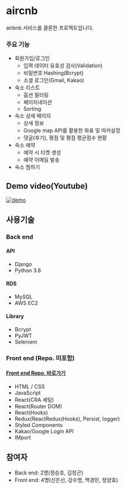 # aircnb
airbnb 서비스를 클론한 프로젝트입니다.

### 주요 기능
- 회원가입/로그인
  - 입력 데이터 유효성 검사(Validation)
  - 비밀번호 Hashing(Bcrypt)
  - 소셜 로그인(Gmail, Kakao)
- 숙소 리스트
  - 옵션 필터링
  - 페이지네이션
  - Sorting
- 숙소 상세 페이지
  - 상세 정보
  - Google map API를 활용한 좌표 및 마커설정
  - 댓글(후기), 평점 및 평점 평균점수 현황
- 숙소 예약
  - 예약 시 티켓 생성
  - 예약 이메일 발송
- 숙소 찜하기

## Demo video(Youtube)
[![demo](https://img.youtube.com/vi/RkZ5UUSsRQ/maxresdefault.jpg)](https://www.youtube.com/watch?v=-RkZ5UUSsRQ)

## 사용기술

### Back end

#### API
- Django
- Python 3.8

#### RDS
- MySQL
- AWS EC2

#### Library
- Bcrypt
- PyJWT
- Seleniem

### Front end (Repo. 미포함)
#### [Front end Repo. 바로가기](https://github.com/wecode-bootcamp-korea/13-aircnb-frontend.git)
- HTML / CSS
- JavaScript
- React(CRA 세팅)
- React(Router DOM)
- React(Hooks)
- Redux(ReactRedux(Hooks), Persist, logger)
- Styled Components
- Kakao/Google Login API
- IMport

## 참여자
- Back end: 2명(정승호, 김창곤)
- Front end: 4명(신은선, 강수명, 백경민, 정양효)
